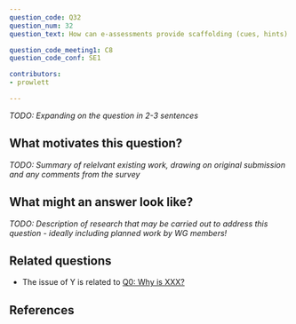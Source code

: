 ```yaml
---
question_code: Q32 
question_num: 32 
question_text: How can e-assessments provide scaffolding (cues, hints) during and after mathematical problem-solving tasks? 

question_code_meeting1: C8 
question_code_conf: SE1 

contributors: 
- prowlett

---
```

*TODO: Expanding on the question in 2-3 sentences*

## What motivates this question?

*TODO: Summary of relelvant existing work, drawing on original submission and any comments from the survey*

## What might an answer look like?

*TODO: Description of research that may be carried out to address this question - ideally including planned work by WG members!*

## Related questions

* The issue of Y is related to [Q0: Why is XXX?](Q0)

## References
